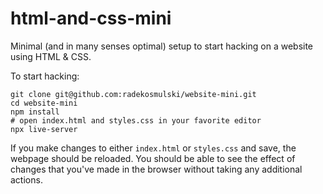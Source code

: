 # html-and-css-mini

Minimal (and in many senses optimal) setup to start hacking on a website using HTML & CSS.

To start hacking:

```
git clone git@github.com:radekosmulski/website-mini.git
cd website-mini
npm install
# open index.html and styles.css in your favorite editor
npx live-server
```

If you make changes to either `index.html` or `styles.css` and save, the webpage should be reloaded. You should be able to see the effect of changes that you've made in the browser without taking any additional actions.
